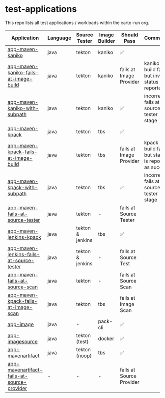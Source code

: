 # test-applications

This repo lists all test applications / workloads within the carto-run org.

| Application | Language | Source Tester | Image Builder | Should Pass | Comments |
| ----------- | -------- | ------------- | ------------- | ----------- | -------- |
| [app-maven-kaniko](https://github.com/carto-run/app-maven-kaniko) | java | tekton | kaniko | ✅ | |
| [app-maven-kaniko-fails-at-image-build](https://github.com/carto-run/app-maven-kaniko-fails-at-image-build) | java | tekton | kaniko | fails at Image Provider | kaniko build fails but invalid status is reported |
| [app-maven-kaniko-with-subpath](https://github.com/carto-run/app-maven-kaniko-with-subpath) | java | tekton | kaniko | ✅ | incorrectly fails at the source tester stage |
| [app-maven-kpack](https://github.com/carto-run/app-maven-kpack) | java | tekton | tbs | ✅ | |
| [app-maven-kpack-fails-at-image-build](https://github.com/carto-run/app-maven-kpack-fails-at-image-build) | java | tekton | tbs | fails at Image Provider | kpack build fails but stage is reported as success |
| [app-maven-kpack-with-subpath](https://github.com/carto-run/app-maven-kpack-with-subpath) | java | tekton | tbs | ✅ | incorrectly fails at the source tester stage |
| [app-maven-fails-at-source-tester](https://github.com/carto-run/app-maven-fails-at-source-tester) | java | tekton | - | fails at Source Tester | |
| [app-maven-jenkins-kpack](https://github.com/carto-run/app-maven-jenkins-kpack) | java | tekton & jenkins | tbs | ✅ | |
| [app-maven-jenkins-fails-at-source-tester](https://github.com/carto-run/app-maven-jenkins-fails-at-source-tester) | java | tekton & jenkins | - | fails at Source Test | |
| [app-maven-fails-at-source-scan](https://github.com/carto-run/app-maven-fails-at-source-scan) | java | tekton | - | fails at Source Scan | |
| [app-maven-kpack-fails-at-image-scan](https://github.com/carto-run/app-maven-kpack-fails-at-image-scan) | java | tekton | tbs | fails at Image Scan | |
| [app-image](https://github.com/carto-run/app-image) | java | - | pack-cli | ✅ | |
| [app-imagesource](https://github.com/carto-run/app-imagesource) | java | tekton (test) | docker | ✅ | |
| [app-mavenartifact](https://github.com/carto-run/app-mavenartifact) | java | tekton (noop) | tbs | ✅ | |
| [app-mavenartifact-fails-at-source-provider](https://github.com/carto-run/app-mavenartifact/blob/main/README.md#simulating-a-broken-source-provider) | - | - | - | fails at Source Provider | |
